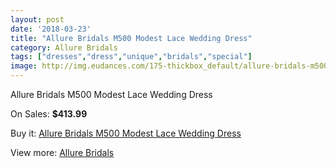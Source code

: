 ```yaml
---
layout: post
date: '2018-03-23'
title: "Allure Bridals M500 Modest Lace Wedding Dress"
category: Allure Bridals
tags: ["dresses","dress","unique","bridals","special"]
image: http://img.eudances.com/175-thickbox_default/allure-bridals-m500-modest-lace-wedding-dress.jpg
---
```

Allure Bridals M500 Modest Lace Wedding Dress

On Sales: **$413.99**
<a href="https://www.eudances.com/en/allure-bridals/54-allure-bridals-m500-modest-lace-wedding-dress.html"><amp-img layout="responsive" width="600" height="600" src="//img.eudances.com/175-thickbox_default/allure-bridals-m500-modest-lace-wedding-dress.jpg" alt="Allure Bridals M500 Modest Lace Wedding Dress 0" /></a>
<a href="https://www.eudances.com/en/allure-bridals/54-allure-bridals-m500-modest-lace-wedding-dress.html"><amp-img layout="responsive" width="600" height="600" src="//img.eudances.com/176-thickbox_default/allure-bridals-m500-modest-lace-wedding-dress.jpg" alt="Allure Bridals M500 Modest Lace Wedding Dress 1" /></a>

Buy it: [Allure Bridals M500 Modest Lace Wedding Dress](https://www.eudances.com/en/allure-bridals/54-allure-bridals-m500-modest-lace-wedding-dress.html "Allure Bridals M500 Modest Lace Wedding Dress")

View more: [Allure Bridals](https://www.eudances.com/en/2-allure-bridals "Allure Bridals")